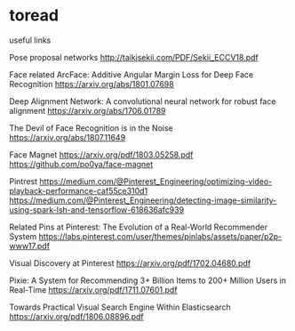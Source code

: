 # toread
useful links 


Pose proposal networks
http://taikisekii.com/PDF/Sekii_ECCV18.pdf

Face related
ArcFace: Additive Angular Margin Loss for Deep Face Recognition
https://arxiv.org/abs/1801.07698

Deep Alignment Network: A convolutional neural network for robust face alignment
https://arxiv.org/abs/1706.01789

The Devil of Face Recognition is in the Noise
https://arxiv.org/abs/1807.11649

Face Magnet
https://arxiv.org/pdf/1803.05258.pdf
https://github.com/po0ya/face-magnet


Pintrest
https://medium.com/@Pinterest_Engineering/optimizing-video-playback-performance-caf55ce310d1
https://medium.com/@Pinterest_Engineering/detecting-image-similarity-using-spark-lsh-and-tensorflow-618636afc939

Related Pins at Pinterest: The Evolution of a Real-World Recommender System
https://labs.pinterest.com/user/themes/pinlabs/assets/paper/p2p-www17.pdf

Visual Discovery at Pinterest
https://arxiv.org/pdf/1702.04680.pdf

Pixie: A System for Recommending 3+ Billion Items to 200+ Million Users in Real-Time
https://arxiv.org/pdf/1711.07601.pdf

Towards Practical Visual Search Engine Within Elasticsearch
https://arxiv.org/pdf/1806.08896.pdf
